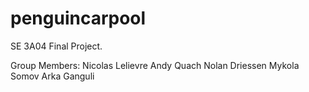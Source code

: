 penguincarpool
==============

SE 3A04 Final Project. 

Group Members:
Nicolas Lelievre
Andy Quach
Nolan Driessen
Mykola Somov
Arka Ganguli
